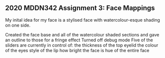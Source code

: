 ## 2020 MDDN342 Assignment 3: Face Mappings

My inital idea for my face is a stylised face with watercolour-esque shading on one side.

Created the face base and all of the watercolour shaded sections and gave an outline to those for a fringe effect
Turned off debug mode
Five of the sliders are currently in control of:
  the thickness of the top eyelid
  the colour of the eyes
  style of the lip
  how bright the face is
  hue of the entire face
